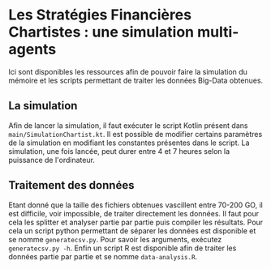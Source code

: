 # Les Stratégies Financières Chartistes : une simulation multi-agents
Ici sont disponibles les ressources afin de pouvoir faire la simulation du mémoire et les scripts permettant de traiter les données Big-Data obtenues.

## La simulation
Afin de lancer la simulation, il faut exécuter le script Kotlin présent dans `main/SimulationChartist.kt`. Il est possible de modifier certains paramètres de la simulation en modifiant les constantes présentes dans le script.
La simulation, une fois lancée, peut durer entre 4 et 7 heures selon la puissance de l'ordinateur.

## Traitement des données
Etant donné que la taille des fichiers obtenues vascillent entre 70-200 GO, il est difficile, voir impossible, de traiter directement les données. Il faut pour cela les splitter et analyser partie par partie puis compiler les résultats.
Pour cela un script python permettant de séparer les données est disponible et se nomme `generatecsv.py`. Pour savoir les arguments, exécutez `generatecsv.py -h`.
Enfin un script R est disponible afin de traiter les données partie par partie et se nomme `data-analysis.R`.